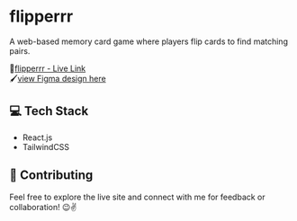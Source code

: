 # flipperrr 
A web-based memory card game where players flip cards to find matching pairs.

🔗[flipperrr - Live Link](https://flipperrr.vercel.app/)\
🖌️[view Figma design here](https://www.figma.com/design/DRM9wkfGjcdpfDdZA6n20z/Memory-Card-Game---UM-Project?node-id=0-1&p=f&t=mAhtvJhrV3LqBeYr-0)

## 💻 Tech Stack
- React.js
- TailwindCSS

## 🤝 Contributing

Feel free to explore the live site and connect with me for feedback or collaboration! 😉✌️